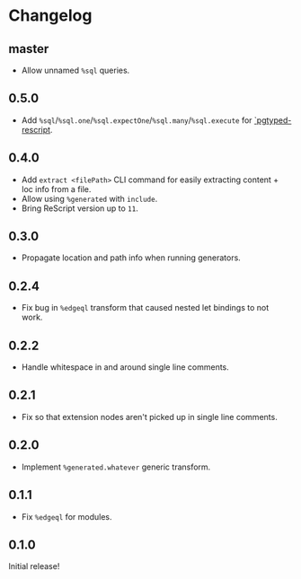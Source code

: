 # Changelog

## master

- Allow unnamed `%sql` queries.

## 0.5.0

- Add `%sql`/`%sql.one`/`%sql.expectOne`/`%sql.many`/`%sql.execute` for [`pgtyped-rescript](https://github.com/zth/pgtyped-rescript).

## 0.4.0

- Add `extract <filePath>` CLI command for easily extracting content + loc info from a file.
- Allow using `%generated` with `include`.
- Bring ReScript version up to `11`.

## 0.3.0

- Propagate location and path info when running generators.

## 0.2.4

- Fix bug in `%edgeql` transform that caused nested let bindings to not work.

## 0.2.2

- Handle whitespace in and around single line comments.

## 0.2.1

- Fix so that extension nodes aren't picked up in single line comments.

## 0.2.0

- Implement `%generated.whatever` generic transform.

## 0.1.1

- Fix `%edgeql` for modules.

## 0.1.0

Initial release!
